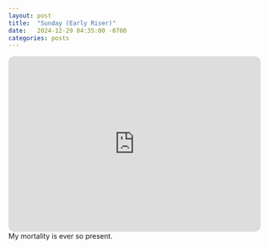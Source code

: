 ```yaml
---
layout: post
title:  "Sunday (Early Riser)"
date:   2024-12-29 04:35:00 -0700
categories: posts
---
```

<iframe style="border-radius:12px" src="https://open.spotify.com/embed/playlist/6PxJPqmjoUVBMzegvBbJxy?utm_source=generator" width="100%" height="352" frameBorder="0" allowfullscreen="" allow="autoplay; clipboard-write; encrypted-media; fullscreen; picture-in-picture" loading="lazy"></iframe>
My mortality is ever so present.
